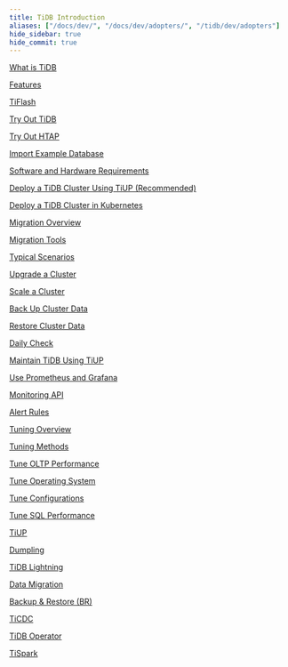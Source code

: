 ```yaml
---
title: TiDB Introduction
aliases: ["/docs/dev/", "/docs/dev/adopters/", "/tidb/dev/adopters"]
hide_sidebar: true
hide_commit: true
---
```


<LearningPathContainer platform="tidb" title="TiDB" subTitle="TiDB is an open-source NewSQL database that supports Hybrid Transactional and Analytical Processing (HTAP) workloads. Find the guide, samples, and references you need to use TiDB.">

<LearningPath label="Learn" icon="cloud1">

[What is TiDB](https://docs.pingcap.com/tidb/v5.2/overview)

[Features](https://docs.pingcap.com/tidb/v5.2/basic-features)

[TiFlash](https://docs.pingcap.com/tidb/v5.2/tiflash-overview)

</LearningPath>

<LearningPath label="Try" icon="cloud5">

[Try Out TiDB](https://docs.pingcap.com/tidb/v5.2/quick-start-with-tidb)

[Try Out HTAP](https://docs.pingcap.com/tidb/v5.2/quick-start-with-htap)

[Import Example Database](https://docs.pingcap.com/tidb/v5.2/import-example-data)

</LearningPath>

<LearningPath label="Deploy" icon="deploy">

[Software and Hardware Requirements](https://docs.pingcap.com/tidb/v5.2/hardware-and-software-requirements)

[Deploy a TiDB Cluster Using TiUP (Recommended)](https://docs.pingcap.com/tidb/v5.2/production-deployment-using-tiup)

[Deploy a TiDB Cluster in Kubernetes](https://docs.pingcap.com/tidb/v5.2/tidb-in-kubernetes)

</LearningPath>

<LearningPath label="Migrate" icon="cloud3">

[Migration Overview](https://docs.pingcap.com/tidb/v5.2/migration-overview)

[Migration Tools](https://docs.pingcap.com/tidb/v5.2/migration-tools)

[Typical Scenarios](https://docs.pingcap.com/tidb/v5.2/migrate-aurora-to-tidb)

</LearningPath>

<LearningPath label="Maintain" icon="maintain">

[Upgrade a Cluster](https://docs.pingcap.com/tidb/v5.2/upgrade-tidb-using-tiup)

[Scale a Cluster](https://docs.pingcap.com/tidb/v5.2/scale-tidb-using-tiup)

[Back Up Cluster Data](https://docs.pingcap.com/tidb/v5.2/br-usage-backup)

[Restore Cluster Data](https://docs.pingcap.com/tidb/v5.2/br-usage-restore)

[Daily Check](https://docs.pingcap.com/tidb/v5.2/daily-check)

[Maintain TiDB Using TiUP](https://docs.pingcap.com/tidb/v5.2/maintain-tidb-using-tiup)

</LearningPath>

<LearningPath label="Monitor" icon="cloud6">

[Use Prometheus and Grafana](https://docs.pingcap.com/tidb/v5.2/tidb-monitoring-framework)

[Monitoring API](https://docs.pingcap.com/tidb/v5.2/tidb-monitoring-api)

[Alert Rules](https://docs.pingcap.com/tidb/v5.2/alert-rules)

</LearningPath>

<LearningPath label="Tune" icon="tidb-cloud-tune">

[Tuning Overview](https://docs.pingcap.com/tidb/v5.2/performance-tuning-overview)

[Tuning Methods](https://docs.pingcap.com/tidb/v5.2/performance-tuning-methods)

[Tune OLTP Performance](https://docs.pingcap.com/tidb/v5.2/performance-tuning-practices)

[Tune Operating System](https://docs.pingcap.com/tidb/v5.2/tune-operating-system)

[Tune Configurations](https://docs.pingcap.com/tidb/v5.2/configure-memory-usage)

[Tune SQL Performance](https://docs.pingcap.com/tidb/v5.2/sql-tuning-overview)

</LearningPath>

<LearningPath label="Tools" icon="doc7">

[TiUP](https://docs.pingcap.com/tidb/v5.2/tiup-overview)

[Dumpling](https://docs.pingcap.com/tidb/v5.2/dumpling-overview)

[TiDB Lightning](https://docs.pingcap.com/tidb/v5.2/tidb-lightning-overview)

[Data Migration](https://docs.pingcap.com/tidb/v5.2/dm-overview)

[Backup & Restore (BR)](https://docs.pingcap.com/tidb/v5.2/backup-and-restore-overview)

[TiCDC](https://docs.pingcap.com/tidb/v5.2/ticdc-overview)

[TiDB Operator](https://docs.pingcap.com/tidb/v5.2/tidb-operator-overview)

[TiSpark](https://docs.pingcap.com/tidb/v5.2/tispark-overview)

</LearningPath>

</LearningPathContainer>
